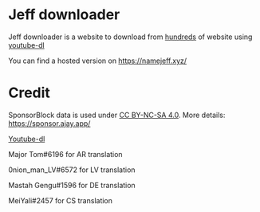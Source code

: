 # Jeff downloader

Jeff downloader is a website to download from [hundreds](https://ytdl-org.github.io/youtube-dl/supportedsites.html) of website using [youtube-dl](https://ytdl-org.github.io/youtube-dl/index.html)

You can find a hosted version on https://namejeff.xyz/

# Credit

SponsorBlock data is used under [CC BY-NC-SA 4.0](https://creativecommons.org/licenses/by-nc-sa/4.0/). More details: https://sponsor.ajay.app/

[Youtube-dl](https://github.com/ytdl-org/youtube-dl/)

Major Tom#6196 for AR translation

0nion_man_LV#6572 for LV translation

Mastah Gengu#1596 for DE translation

МeiYali#2457 for CS translation
